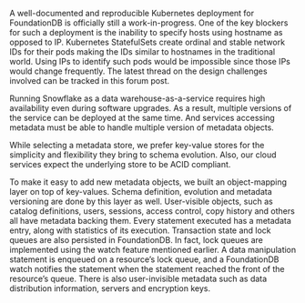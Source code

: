 A well-documented and reproducible Kubernetes deployment for FoundationDB is officially still a work-in-progress. One of the key blockers for such a deployment is the inability to specify hosts using hostname as opposed to IP. Kubernetes StatefulSets create ordinal and stable network IDs for their pods making the IDs similar to hostnames in the traditional world. Using IPs to identify such pods would be impossible since those IPs would change frequently. The latest thread on the design challenges involved can be tracked in this forum post.

Running Snowflake as a data warehouse-as-a-service requires high availability even during software upgrades. As a result, multiple versions of the service can be deployed at the same time. And services accessing metadata must be able to handle multiple version of metadata objects.

While selecting a metadata store, we prefer key-value stores for the simplicity and flexibility they bring to schema evolution. Also, our cloud services expect the underlying store to be ACID compliant.

To make it easy to add new metadata objects, we built an object-mapping layer on top of key-values. Schema definition, evolution and metadata versioning are done by this layer as well. User-visible objects, such as catalog definitions, users, sessions, access control, copy history and others all have metadata backing them. Every statement executed has a metadata entry, along with statistics of its execution. Transaction state and lock queues are also persisted in FoundationDB. In fact, lock queues are implemented using the watch feature mentioned earlier. A data manipulation statement is enqueued on a resource’s lock queue, and a FoundationDB watch notifies the statement when the statement reached the front of the resource’s queue. There is also user-invisible metadata such as data distribution information, servers and encryption keys.



